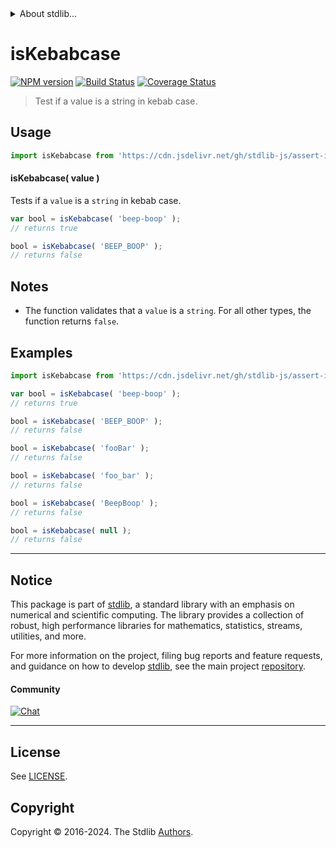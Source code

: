 <!--

@license Apache-2.0

Copyright (c) 2022 The Stdlib Authors.

Licensed under the Apache License, Version 2.0 (the "License");
you may not use this file except in compliance with the License.
You may obtain a copy of the License at

   http://www.apache.org/licenses/LICENSE-2.0

Unless required by applicable law or agreed to in writing, software
distributed under the License is distributed on an "AS IS" BASIS,
WITHOUT WARRANTIES OR CONDITIONS OF ANY KIND, either express or implied.
See the License for the specific language governing permissions and
limitations under the License.

-->


<details>
  <summary>
    About stdlib...
  </summary>
  <p>We believe in a future in which the web is a preferred environment for numerical computation. To help realize this future, we've built stdlib. stdlib is a standard library, with an emphasis on numerical and scientific computation, written in JavaScript (and C) for execution in browsers and in Node.js.</p>
  <p>The library is fully decomposable, being architected in such a way that you can swap out and mix and match APIs and functionality to cater to your exact preferences and use cases.</p>
  <p>When you use stdlib, you can be absolutely certain that you are using the most thorough, rigorous, well-written, studied, documented, tested, measured, and high-quality code out there.</p>
  <p>To join us in bringing numerical computing to the web, get started by checking us out on <a href="https://github.com/stdlib-js/stdlib">GitHub</a>, and please consider <a href="https://opencollective.com/stdlib">financially supporting stdlib</a>. We greatly appreciate your continued support!</p>
</details>

# isKebabcase

[![NPM version][npm-image]][npm-url] [![Build Status][test-image]][test-url] [![Coverage Status][coverage-image]][coverage-url] <!-- [![dependencies][dependencies-image]][dependencies-url] -->

> Test if a value is a string in kebab case.



<section class="usage">

## Usage

```javascript
import isKebabcase from 'https://cdn.jsdelivr.net/gh/stdlib-js/assert-is-kebabcase@v0.2.0-deno/mod.js';
```

#### isKebabcase( value )

Tests if a `value` is a `string` in kebab case.

```javascript
var bool = isKebabcase( 'beep-boop' );
// returns true

bool = isKebabcase( 'BEEP_BOOP' );
// returns false
```

</section>

<!-- /.usage -->

<section class="notes">

## Notes

-   The function validates that a `value` is a `string`. For all other types, the function returns `false`.

</section>

<!-- /.notes -->

<section class="examples">

## Examples

<!-- eslint no-undef: "error" -->

```javascript
import isKebabcase from 'https://cdn.jsdelivr.net/gh/stdlib-js/assert-is-kebabcase@v0.2.0-deno/mod.js';

var bool = isKebabcase( 'beep-boop' );
// returns true

bool = isKebabcase( 'BEEP_BOOP' );
// returns false

bool = isKebabcase( 'fooBar' );
// returns false

bool = isKebabcase( 'foo_bar' );
// returns false

bool = isKebabcase( 'BeepBoop' );
// returns false

bool = isKebabcase( null );
// returns false
```

</section>

<!-- /.examples -->



<!-- Section for related `stdlib` packages. Do not manually edit this section, as it is automatically populated. -->

<section class="related">

<!-- /.related -->

<!-- Section for all links. Make sure to keep an empty line after the `section` element and another before the `/section` close. -->


<section class="main-repo" >

* * *

## Notice

This package is part of [stdlib][stdlib], a standard library with an emphasis on numerical and scientific computing. The library provides a collection of robust, high performance libraries for mathematics, statistics, streams, utilities, and more.

For more information on the project, filing bug reports and feature requests, and guidance on how to develop [stdlib][stdlib], see the main project [repository][stdlib].

#### Community

[![Chat][chat-image]][chat-url]

---

## License

See [LICENSE][stdlib-license].


## Copyright

Copyright &copy; 2016-2024. The Stdlib [Authors][stdlib-authors].

</section>

<!-- /.stdlib -->

<!-- Section for all links. Make sure to keep an empty line after the `section` element and another before the `/section` close. -->

<section class="links">

[npm-image]: http://img.shields.io/npm/v/@stdlib/assert-is-kebabcase.svg
[npm-url]: https://npmjs.org/package/@stdlib/assert-is-kebabcase

[test-image]: https://github.com/stdlib-js/assert-is-kebabcase/actions/workflows/test.yml/badge.svg?branch=v0.2.0
[test-url]: https://github.com/stdlib-js/assert-is-kebabcase/actions/workflows/test.yml?query=branch:v0.2.0

[coverage-image]: https://img.shields.io/codecov/c/github/stdlib-js/assert-is-kebabcase/main.svg
[coverage-url]: https://codecov.io/github/stdlib-js/assert-is-kebabcase?branch=main

<!--

[dependencies-image]: https://img.shields.io/david/stdlib-js/assert-is-kebabcase.svg
[dependencies-url]: https://david-dm.org/stdlib-js/assert-is-kebabcase/main

-->

[chat-image]: https://img.shields.io/gitter/room/stdlib-js/stdlib.svg
[chat-url]: https://app.gitter.im/#/room/#stdlib-js_stdlib:gitter.im

[stdlib]: https://github.com/stdlib-js/stdlib

[stdlib-authors]: https://github.com/stdlib-js/stdlib/graphs/contributors

[cli-section]: https://github.com/stdlib-js/assert-is-kebabcase#cli
[cli-url]: https://github.com/stdlib-js/assert-is-kebabcase/tree/cli
[@stdlib/assert-is-kebabcase]: https://github.com/stdlib-js/assert-is-kebabcase/tree/main

[umd]: https://github.com/umdjs/umd
[es-module]: https://developer.mozilla.org/en-US/docs/Web/JavaScript/Guide/Modules

[deno-url]: https://github.com/stdlib-js/assert-is-kebabcase/tree/deno
[deno-readme]: https://github.com/stdlib-js/assert-is-kebabcase/blob/deno/README.md
[umd-url]: https://github.com/stdlib-js/assert-is-kebabcase/tree/umd
[umd-readme]: https://github.com/stdlib-js/assert-is-kebabcase/blob/umd/README.md
[esm-url]: https://github.com/stdlib-js/assert-is-kebabcase/tree/esm
[esm-readme]: https://github.com/stdlib-js/assert-is-kebabcase/blob/esm/README.md
[branches-url]: https://github.com/stdlib-js/assert-is-kebabcase/blob/main/branches.md

[stdlib-license]: https://raw.githubusercontent.com/stdlib-js/assert-is-kebabcase/main/LICENSE

[standard-streams]: https://en.wikipedia.org/wiki/Standard_streams

[mdn-regexp]: https://developer.mozilla.org/en-US/docs/Web/JavaScript/Guide/Regular_Expressions

<!-- <related-links> -->

<!-- </related-links> -->

</section>

<!-- /.links -->
